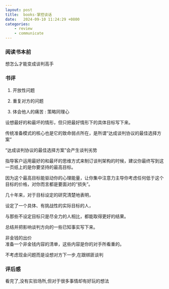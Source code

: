 ```yaml
---
layout: post
title:  books-掌控谈话
date:   2024-09-10 11:24:29 +0800
categories: 
    - review 
    - communicate
---
```


### 阅读书本前

想怎么才能变成谈判高手

### 书评

1. 开放性问题

2. 重复对方的问题

3. 体会他人的痛苦 : 策略同理心

设想最好的和最坏的情形，但只把最好情形下的具体目标写下来。

传统准备模式的核心也是它的致命弱点所在，是所谓“达成谈判协议的最佳选择方案”

“达成谈判协议的最佳选择方案”会产生谈判劣势

指导客户运用最好的和最坏的思维方式来制订谈判架构的时候，建议你最终写到这一页纸上的是你要坚持的最高目标。

因为这个最高目标能驱动你的心理能量，让你集中注意力主导你考虑任何低于这个目标的价格，对你而言都是要面对的“损失”。

几十年来，对于目标设定的研究清楚地表明，

设定了一个具体、有挑战性的实际目标的人，

与那些不设定目标只是尽全力的人相比，都能取得更好的结果。

总结并把影响谈判方向的一些已知事实写下来。

非金钱的出价  
准备一个非金钱内容的清单，这些内容是你的对手所看重的。

不考虑现金问题而是设想对方下一步,在跟绑匪谈判

### 评后感

看完了,没有实验场所,但对于很多事情却有好玩的想法

